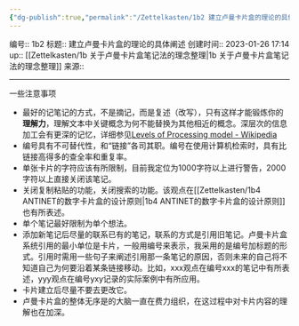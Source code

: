 ```yaml
---
{"dg-publish":true,"permalink":"/Zettelkasten/1b2 建立卢曼卡片盒的理论的具体阐述/","dgPassFrontmatter":true}
---
```


编号:: 1b2
标题:: 建立卢曼卡片盒的理论的具体阐述
创建时间:: 2023-01-26 17:14
up:: [[Zettelkasten/1b 关于卢曼卡片盒笔记法的理念整理\|1b 关于卢曼卡片盒笔记法的理念整理]]
来源:: 

---

一些注意事项
- 最好的记笔记的方式，不是摘记，而是复述（改写），只有这样才能锻炼你的**理解力**，理解文本中关键概念为何不能替换为其他相近的概念。深层次的信息加工会有更深的记忆，详细参见[Levels of Processing model - Wikipedia](https://en.wikipedia.org/wiki/Levels_of_Processing_model)
- 编号具有不可替代性，和“链接”各司其职。编号在使用计算机检索时，具有比链接高得多的查全率和重复率。
- 单张卡片的字符应该有所限制，目前我定位为1000字符以上进行警告，2000字符以上直接关闭该笔记。
- 关闭复制粘贴的功能，关闭搜索的功能。该观点在[[Zettelkasten/1b4 ANTINET的数字卡片盒的设计原则\|1b4 ANTINET的数字卡片盒的设计原则]]也有所表述。
- 单个笔记最好限制为单个想法。
- 添加新笔记后尽量的联系已有的笔记，联系的方式是引用旧笔记。卢曼卡片盒系统引用的最小单位是卡片，一般用编号来表示，我采用的是编号加标题的形式。引用时需用一些句子来阐述引用那一条笔记的原因，否则未来的自己将不知道自己为何要沿着某条链接移动。比如，xxx观点在编号xxx的笔记中有所表述，yyy观点在编号yxy记录的实际案例中有所应用。
- 卡片建立后尽量不要去更改它。
- 卢曼卡片盒的整体无序是的大脑一直在费力组织，在这过程中对卡片内容的理解也在加深。